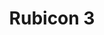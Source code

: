 ---
title: Rubicon 3
url: 'https://www.rubicon3.co.uk/'
categories:
  - 97826809-ed97-424c-9c46-cedba824add8
tags:
  - sailing
  - travel
  - nomad
description: >-
  Join the crew of one of our sailing expeditions for one of the greatest
  adventures you can have. Sail from country to country, exploring the world’s
  most awe-inspiring areas. Learn to sail as you go from inspiring instructors.
  Make landfall and explore ashore far from the beaten track.
image: null
blueprint: action

---